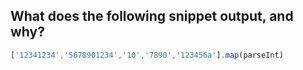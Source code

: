## What does the following snippet output, and why?
```js
['12341234','5678901234','10','7890','123456a'].map(parseInt)
```

